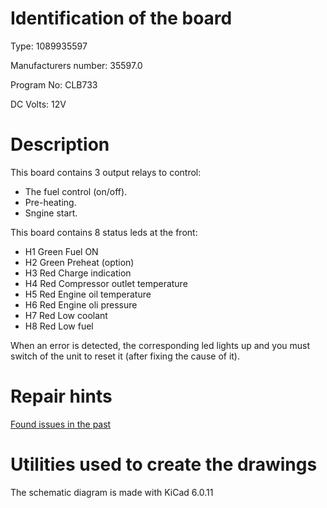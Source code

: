 # Identification of the board

Type: 1089935597

Manufacturers number: 35597.0

Program No: CLB733

DC Volts: 12V

# Description

This board contains 3 output relays to control:

* The fuel control (on/off).
* Pre-heating.
* Sngine start.

This board contains 8 status leds at the front:

* H1 Green Fuel ON
* H2 Green Preheat (option)
* H3 Red   Charge indication
* H4 Red   Compressor outlet temperature
* H5 Red   Engine oil temperature
* H6 Red   Engine oli pressure
* H7 Red   Low coolant
* H8 Red   Low fuel

When an error is detected, the corresponding led lights up and you must switch of the unit to reset it (after fixing the cause of it).

# Repair hints

[Found issues in the past](repairs/readme.md)

# Utilities used to create the drawings

The schematic diagram is made with KiCad 6.0.11
